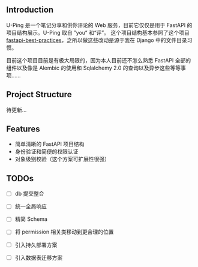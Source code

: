 ## Introduction

U-Ping 是一个笔记分享和供你评论的 Web 服务，目前它仅仅是用于 FastAPI 的项目结构展示。U-Ping 取自 ”you“ 和“评”。
这个项目结构基本参照了这个项目 [fastapi-best-practices](https://github.com/zhanymkanov/fastapi-best-practices)，之所以做这些改动是源于我在 Django 中的文件目录习惯。

目前这个项目目前是有极大局限的，因为本人目前还不怎么熟悉 FastAPI 全部的组件以及像是 Alembic 的使用和 Sqlalchemy 2.0 的查询以及异步这些等等事项......

## Project Structure

待更新...

## Features

 - 简单清晰的 FastAPI 项目结构
 - 身份验证和简便的权限认证
 - 对象级别校验（这个方案可扩展性很强）

## TODOs

- [ ] db 提交整合
- [ ] 统一全局响应
- [ ] 精简 Schema
- [ ] 将 permission 相关类移动到更合理的位置
- [ ] 引入持久部署方案
- [ ] 引入数据表迁移方案

